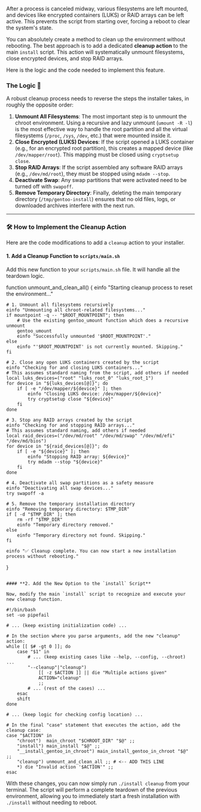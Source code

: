 After a process is canceled midway, various filesystems are left mounted, and devices like encrypted containers (LUKS) or RAID arrays can be left active. This prevents the script from starting over, forcing a reboot to clear the system's state.

You can absolutely create a method to clean up the environment without rebooting. The best approach is to add a dedicated **cleanup action** to the main `install` script. This action will systematically unmount filesystems, close encrypted devices, and stop RAID arrays.

Here is the logic and the code needed to implement this feature.

### The Logic 🧠

A robust cleanup process needs to reverse the steps the installer takes, in roughly the opposite order:

1.  **Unmount All Filesystems**: The most important step is to unmount the chroot environment. Using a recursive and lazy unmount (`umount -R -l`) is the most effective way to handle the root partition and all the virtual filesystems (`/proc`, `/sys`, `/dev`, etc.) that were mounted inside it.
2.  **Close Encrypted (LUKS) Devices**: If the script opened a LUKS container (e.g., for an encrypted root partition), this creates a mapped device (like `/dev/mapper/root`). This mapping must be closed using `cryptsetup close`.
3.  **Stop RAID Arrays**: If the script assembled any software RAID arrays (e.g., `/dev/md/root`), they must be stopped using `mdadm --stop`.
4.  **Deactivate Swap**: Any swap partitions that were activated need to be turned off with `swapoff`.
5.  **Remove Temporary Directory**: Finally, deleting the main temporary directory (`/tmp/gentoo-install`) ensures that no old files, logs, or downloaded archives interfere with the next run.

-----

### 🛠️ **How to Implement the Cleanup Action**

Here are the code modifications to add a `cleanup` action to your installer.

#### **1. Add a Cleanup Function to `scripts/main.sh`**

Add this new function to your `scripts/main.sh` file. It will handle all the teardown logic.

function unmount_and_clean_all() {
	einfo "Starting cleanup process to reset the environment..."

	# 1. Unmount all filesystems recursively
	einfo "Unmounting all chroot-related filesystems..."
	if mountpoint -q -- "$ROOT_MOUNTPOINT"; then
		# Use the existing gentoo_umount function which does a recursive unmount
		gentoo_umount
		einfo "Successfully unmounted '$ROOT_MOUNTPOINT'."
	else
		einfo "'$ROOT_MOUNTPOINT' is not currently mounted. Skipping."
	fi

	# 2. Close any open LUKS containers created by the script
	einfo "Checking for and closing LUKS containers..."
	# This assumes standard naming from the script, add others if needed
	local luks_devices=("root" "luks_root_0" "luks_root_1")
	for device in "${luks_devices[@]}"; do
		if [ -e "/dev/mapper/${device}" ]; then
			einfo "Closing LUKS device: /dev/mapper/${device}"
			try cryptsetup close "${device}"
		fi
	done

	# 3. Stop any RAID arrays created by the script
	einfo "Checking for and stopping RAID arrays..."
	# This assumes standard naming, add others if needed
	local raid_devices=("/dev/md/root" "/dev/md/swap" "/dev/md/efi" "/dev/md/bios")
	for device in "${raid_devices[@]}"; do
		if [ -e "${device}" ]; then
			einfo "Stopping RAID array: ${device}"
			try mdadm --stop "${device}"
		fi
	done

	# 4. Deactivate all swap partitions as a safety measure
	einfo "Deactivating all swap devices..."
	try swapoff -a

	# 5. Remove the temporary installation directory
	einfo "Removing temporary directory: $TMP_DIR"
	if [ -d "$TMP_DIR" ]; then
		rm -rf "$TMP_DIR"
		einfo "Temporary directory removed."
	else
		einfo "Temporary directory not found. Skipping."
	fi

	einfo "✅ Cleanup complete. You can now start a new installation process without rebooting."
}
```

#### **2. Add the New Option to the `install` Script**

Now, modify the main `install` script to recognize and execute your new cleanup function.

#!/bin/bash
set -uo pipefail

# ... (keep existing initialization code) ...

# In the section where you parse arguments, add the new "cleanup" action:
while [[ $# -gt 0 ]]; do
	case "$1" in
		# ... (keep existing cases like --help, --config, --chroot) ...
		"--cleanup"|"cleanup")
			[[ -z $ACTION ]] || die "Multiple actions given"
			ACTION="cleanup"
			;;
		# ... (rest of the cases) ...
	esac
	shift
done

# ... (keep logic for checking config location) ...

# In the final "case" statement that executes the action, add the cleanup case:
case "$ACTION" in
	"chroot")  main_chroot "$CHROOT_DIR" "$@" ;;
	"install") main_install "$@" ;;
	"__install_gentoo_in_chroot") main_install_gentoo_in_chroot "$@" ;;
	"cleanup") unmount_and_clean_all ;; # <-- ADD THIS LINE
	*) die "Invalid action '$ACTION'" ;;
esac
```

With these changes, you can now simply run `./install cleanup` from your terminal. The script will perform a complete teardown of the previous environment, allowing you to immediately start a fresh installation with `./install` without needing to reboot.
